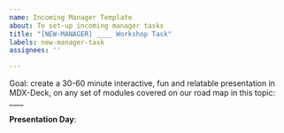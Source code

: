 ```yaml
---
name: Incoming Manager Template
about: To set-up incoming manager tasks
title: "[NEW-MANAGER] ____ Workshop Task"
labels: new-manager-task
assignees: ''

---
```


Goal: create a 30-60 minute interactive, fun and relatable presentation in MDX-Deck, on any set of modules covered on our road map in this topic: ____

**Presentation Day**:
